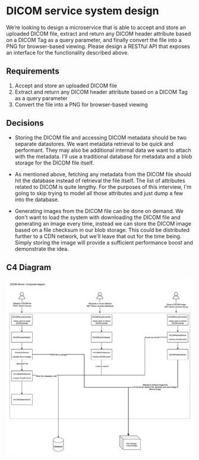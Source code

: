 # DICOM service system design

We’re looking to design a microservice that is able to accept and store an uploaded DICOM file, extract and return any DICOM header attribute based on a DICOM Tag as a query parameter, and finally convert the file into a PNG for browser-based viewing.
Please design a RESTful API that exposes an interface for the functionality described above.

## Requirements

1. Accept and store an uploaded DICOM file
2. Extract and return any DICOM header attribute based on a DICOM Tag as a query parameter
3. Convert the file into a PNG for browser-based viewing

## Decisions

- Storing the DICOM file and accessing DICOM metadata should be two separate datastores. We want metadata retrieval to be quick and performant. They may also be additional internal data we want to attach with the metadata. I'll use a traditional database for metadata and a blob storage for the DICOM file itself.

- As mentioned above, fetching any metadata from the DICOM file should hit the database instead of retrieval the file itself. The list of attributes related to DICOM is quite lengthy. For the purposes of this interview, I'm going to skip trying to model all those attributes and just dump a few into the database.

- Generating images from the DICOM file can be done on demand. We don't want to load the system with downloading the DICOM file and generating an image every time, instead we can store the DICOM image based on a file checksum in our blob storage. This could be distributed further to a CDN network, but we'll leave that out for the time being. Simply storing the image will provide a sufficient performance boost and demonstrate the idea.

## C4 Diagram

![C4 Diagram](images/dicom-service-c4.drawio.png)
